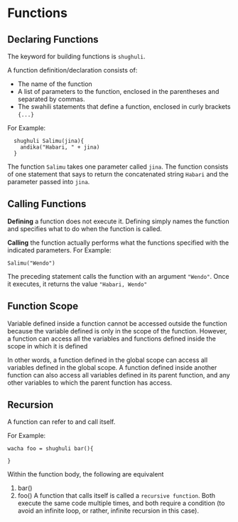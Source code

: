 # Functions

## Declaring Functions

The keyword for building functions is `shughuli`.

A function definition/declaration consists of:

- The name of the function
- A list of parameters to the function, enclosed in the parentheses and separated by commas.
- The swahili statements that define a function, enclosed in curly brackets `{...}`

For Example:

```
  shughuli Salimu(jina){
    andika("Habari, " + jina)
  }
```

The function `Salimu` takes one parameter called `jina`. The function consists of one statement that says to return the concatenated string `Habari` and the parameter passed into `jina`.

## Calling Functions

**Defining** a function does not execute it. Defining simply names the function and specifies what to do when the function is called.

**Calling** the function actually performs what the functions specified with the indicated parameters. For Example:

```
Salimu("Wendo")
```

The preceding statement calls the function with an argument `"Wendo"`. Once it executes, it returns the value `"Habari, Wendo"`

## Function Scope

Variable defined inside a function cannot be accessed outside the function because the variable defined is only in the scope of the function. However, a function can access all the variables and functions defined inside the scope in which it is defined

In other words, a function defined in the global scope can access all variables defined in the global scope. A function defined inside another function can also access all variables defined in its parent function, and any other variables to which the parent function has access.

## Recursion

A function can refer to and call itself.

For Example:

```
wacha foo = shughuli bar(){

}
```

Within the function body, the following are equivalent

1. bar()
2. foo()
   A function that calls itself is called a `recursive function`. Both execute the same code multiple times, and both require a condition (to avoid an infinite loop, or rather, infinite recursion in this case).
